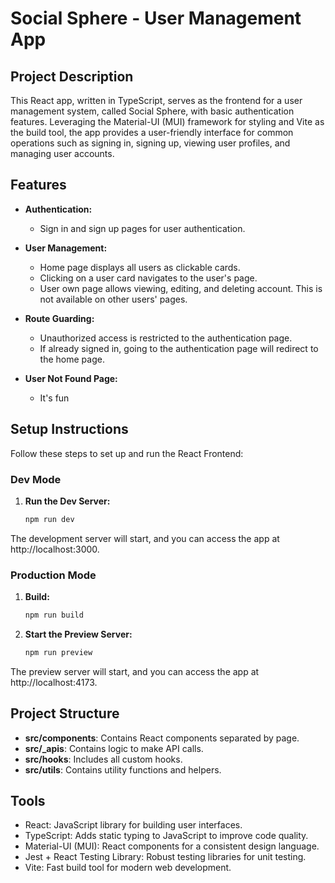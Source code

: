 # Social Sphere - User Management App

## Project Description

This React app, written in TypeScript, serves as the frontend for a user management system, called Social Sphere, with basic authentication features. Leveraging the Material-UI (MUI) framework for styling and Vite as the build tool, the app provides a user-friendly interface for common operations such as signing in, signing up, viewing user profiles, and managing user accounts.

## Features

- **Authentication:**
  - Sign in and sign up pages for user authentication.

- **User Management:**
  - Home page displays all users as clickable cards.
  - Clicking on a user card navigates to the user's page.
  - User own page allows viewing, editing, and deleting account. This is not available on other users' pages.

- **Route Guarding:**
  - Unauthorized access is restricted to the authentication page.
  - If already signed in, going to the authentication page will redirect to the home page.

- **User Not Found Page:**
  - It's fun

## Setup Instructions

Follow these steps to set up and run the React Frontend:

### Dev Mode

1. **Run the Dev Server:**
   ```bash
   npm run dev
  The development server will start, and you can access the app at http://localhost:3000.
   
### Production Mode

1. **Build:**
   ```bash
   npm run build

2. **Start the Preview Server:**
   ```bash
   npm run preview
The preview server will start, and you can access the app at http://localhost:4173.


## Project Structure

  - **src/components**: Contains React components separated by page.
  - **src/_apis**: Contains logic to make API calls.
  - **src/hooks**: Includes all custom hooks.
  - **src/utils**: Contains utility functions and helpers.

## Tools

  - React: JavaScript library for building user interfaces.
  - TypeScript: Adds static typing to JavaScript to improve code quality.
  - Material-UI (MUI): React components for a consistent design language.
  - Jest + React Testing Library: Robust testing libraries for unit testing.
  - Vite: Fast build tool for modern web development.
